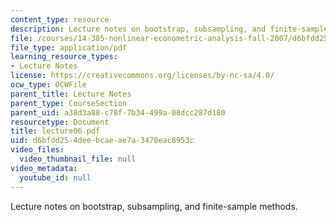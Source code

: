 ```yaml
---
content_type: resource
description: Lecture notes on bootstrap, subsampling, and finite-sample methods.
file: /courses/14-385-nonlinear-econometric-analysis-fall-2007/d6bfdd254deebcaeae7a3470eac8953c_lecture06.pdf
file_type: application/pdf
learning_resource_types:
- Lecture Notes
license: https://creativecommons.org/licenses/by-nc-sa/4.0/
ocw_type: OCWFile
parent_title: Lecture Notes
parent_type: CourseSection
parent_uid: a38d3a88-c78f-7b34-499a-08dcc287d180
resourcetype: Document
title: lecture06.pdf
uid: d6bfdd25-4dee-bcae-ae7a-3470eac8953c
video_files:
  video_thumbnail_file: null
video_metadata:
  youtube_id: null
---
```

Lecture notes on bootstrap, subsampling, and finite-sample methods.